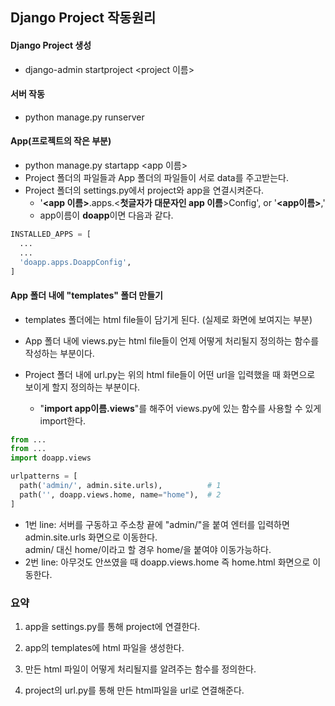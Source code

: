 
## Django Project 작동원리

#### Django Project 생성
- django-admin startproject <project 이름>
#### 서버 작동
- python manage.py runserver
#### App(프로젝트의 작은 부분)
- python manage.py startapp <app 이름>
- Project 폴더의 파일들과 App 폴더의 파일들이 서로 data를 주고받는다.
- Project 폴더의 settings.py에서 project와 app을 연결시켜준다.
  - '**<app 이름>**.apps.<**첫글자가 대문자인 app 이름**>Config', or '**<app이름>**,'
  - app이름이 **doapp**이면 다음과 같다.
```python
INSTALLED_APPS = [
  ...
  ...
  'doapp.apps.DoappConfig',
]
```
#### App 폴더 내에 "templates" 폴더 만들기
- templates 폴더에는 html file들이 담기게 된다. (실제로 화면에 보여지는 부분)

- App 폴더 내에 views.py는 html file들이 언제 어떻게 처리될지 정의하는 함수를 작성하는 부분이다.
- Project 폴더 내에 url.py는 위의 html file들이 어떤 url을 입력했을 때 화면으로 보이게 할지 정의하는 부분이다.
  - "**import app이름.views**"를 해주어 views.py에 있는 함수를 사용할 수 있게 import한다.
```python
from ...
from ...
import doapp.views

urlpatterns = [
  path('admin/', admin.site.urls),          # 1
  path('', doapp.views.home, name="home"),  # 2
]
```
- 1번 line: 서버를 구동하고 주소창 끝에 "admin/"을 붙여 엔터를 입력하면 admin.site.urls 화면으로 이동한다.  
admin/ 대신 home/이라고 할 경우 home/을 붙여야 이동가능하다.
- 2번 line: 아무것도 안쓰였을 때 doapp.views.home 즉 home.html 화면으로 이동한다.
### 요약
1. app을 settings.py를 통해 project에 연결한다.

2. app의 templates에 html 파일을 생성한다.

3. 만든 html 파일이 어떻게 처리될지를 알려주는 함수를 정의한다.

4. project의 url.py를 통해 만든 html파일을 url로 연결해준다.
